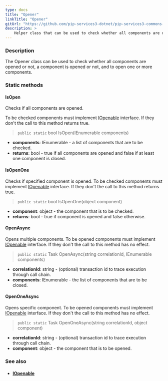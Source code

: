 ```yaml
---
type: docs
title: "Opener"
linkTitle: "Opener"
gitUrl: "https://github.com/pip-services3-dotnet/pip-services3-commons-dotnet"
description: >
    Helper class that can be used to check whether all components are opened or not, a component is opened or not, and to open one or more components.
---
```


### Description

The Opener class can be used to check whether all components are opened or not, a component is opened or not, and to open one or more components.

### Static methods

#### IsOpen
Checks if all components are opened.

To be checked components must implement [IOpenable](../iopenable) interface.
If they don't the call to this method returns true.

> `public static` bool IsOpen(IEnumerable components)

- **components**: IEnumerable - a list of components that are to be checked.
- **returns**: bool - true if all components are opened and false if at least one component is closed.

#### IsOpenOne
Checks if specified component is opened.
To be checked components must implement [IOpenable](../iopenable) interface.
If they don't the call to this method returns true.

> `public static` bool IsOpenOne(object component)

- **component**: object - the component that is to be checked.
- **returns**: bool - true if component is opened and false otherwise.


#### OpenAsync
Opens multiple components.
To be opened components must implement [IOpenable](../iopenable) interface.
If they don't the call to this method has no effect.

> `public static` Task OpenAsync(string correlationId, IEnumerable components)

- **correlationId**: string - (optional) transaction id to trace execution through call chain.
- **components**: IEnumerable - the list of components that are to be closed.


#### OpenOneAsync
Opens specific component.
To be opened components must implement [IOpenable](../iopenable) interface.
If they don't the call to this method has no effect.

> `public static` Task OpenOneAsync(string correlationId, object component)

- **correlationId**: string - (optional) transaction id to trace execution through call chain.
- **component**: object - the component that is to be opened.



### See also
- #### [IOpenable](../iopenable)
